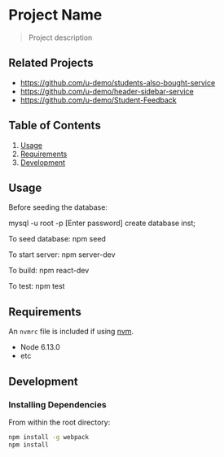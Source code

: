 # Project Name

> Project description

## Related Projects

  - https://github.com/u-demo/students-also-bought-service
  - https://github.com/u-demo/header-sidebar-service
  - https://github.com/u-demo/Student-Feedback

## Table of Contents

1. [Usage](#Usage)
1. [Requirements](#requirements)
1. [Development](#development)

## Usage

Before seeding the database:

mysql -u root -p [Enter password]
create database inst;

To seed database:
npm seed

To start server:
npm server-dev

To build:
npm react-dev

To test:
npm test


## Requirements

An `nvmrc` file is included if using [nvm](https://github.com/creationix/nvm).

- Node 6.13.0
- etc

## Development

### Installing Dependencies

From within the root directory:

```sh
npm install -g webpack
npm install
```


